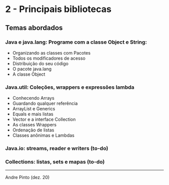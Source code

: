# 2 - Principais bibliotecas

## Temas abordados
### Java e java.lang: Programe com a classe Object e String:
* Organizando as classes com Pacotes
* Todos os modificadores de acesso
* Distribuição do seu código
* O pacote java.lang
* A classe Object

### Java.util: Coleções, wrappers e expressões lambda
* Conhecendo Arrays
* Guardando qualquer referência
* ArrayList e Generics
* Equals e mais listas
* Vector e a interface Collection
* As classes Wrappers
* Ordenação de listas
* Classes anônimas e Lambdas


### Java.io: streams, reader e writers (to-do)
### Collections: listas, sets e mapas (to-do)

---
Andre Pinto (dez. 20)